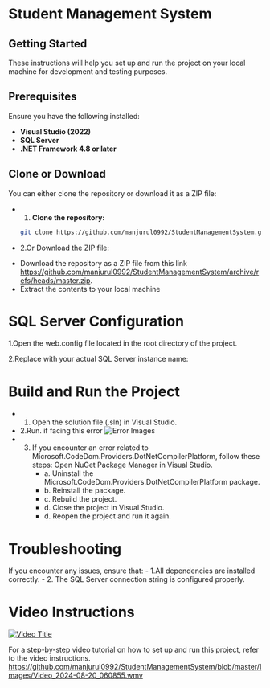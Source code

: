 # Student Management System

## Getting Started

These instructions will help you set up and run the project on your local machine for development and testing purposes.

## Prerequisites

Ensure you have the following installed:

- **Visual Studio (2022)**
- **SQL Server**
- **.NET Framework 4.8 or later**

## Clone or Download

You can either clone the repository or download it as a ZIP file:

- 1. **Clone the repository:**

   ```bash
   git clone https://github.com/manjurul0992/StudentManagementSystem.git

- 2.Or Download the ZIP file:

* Download the repository as a ZIP file from this link https://github.com/manjurul0992/StudentManagementSystem/archive/refs/heads/master.zip.
* Extract the contents to your local machine

# SQL Server Configuration
1.Open the web.config file located in the root directory of the project.

2.Replace <SQL Server Name> with your actual SQL Server instance name:

<connectionStrings>
  <add name="AppDbContext" connectionString="Data Source=YOUR_SQL_SERVER_NAME;Database=Banglafire;Trusted_Connection=True;" providerName="System.Data.SqlClient" />
</connectionStrings>

# Build and Run the Project


- 1. Open the solution file (.sln) in Visual Studio.
- 2.Run.
if facing this error ![Error Images](https://github.com/manjurul0992/StudentManagementSystem/blob/master/Images/Screenshot%202024-08-20%20061142.png)
- 3. If you encounter an error related to Microsoft.CodeDom.Providers.DotNetCompilerPlatform, follow these steps:
Open NuGet Package Manager in Visual Studio.
		- a. Uninstall the Microsoft.CodeDom.Providers.DotNetCompilerPlatform package.
		- b. Reinstall the package.
		- c. Rebuild the project.
		- d. Close the project in Visual Studio.
		- d. Reopen the project and run it again.
# Troubleshooting
If you encounter any issues, ensure that:
		- 1.All dependencies are installed correctly.
		- 2. The SQL Server connection string is configured properly.

# Video Instructions
[![Video Title](./Images/video-thumbnail.png)](https://github.com/manjurul0992/StudentManagementSystem/raw/master/Images/Video_2024-08-20_060855.wmv)

For a step-by-step video tutorial on how to set up and run this project, refer to the video instructions.
https://github.com/manjurul0992/StudentManagementSystem/blob/master/Images/Video_2024-08-20_060855.wmv
